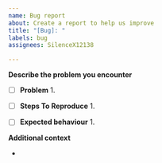 ```yaml
---
name: Bug report
about: Create a report to help us improve
title: "[Bug]: "
labels: bug
assignees: SilenceX12138

---
```


**Describe the problem you encounter**

- [ ] **Problem**
       1. 

- [ ] **Steps To Reproduce**
       1. 

- [ ] **Expected behaviour**
       1. 

**Additional context**

*

